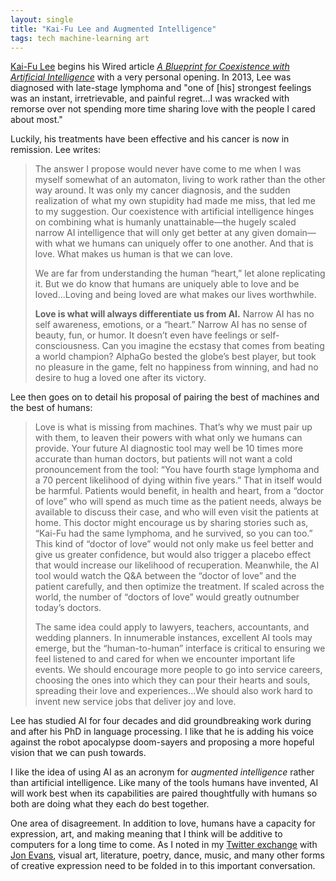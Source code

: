 ```yaml
---
layout: single
title: "Kai-Fu Lee and Augmented Intelligence"
tags: tech machine-learning art
---
```

[Kai-Fu Lee](https://en.wikipedia.org/wiki/Kai-Fu_Lee) begins his Wired article [*A Blueprint for Coexistence with Artificial Intelligence*](https://www.wired.com/story/a-blueprint-for-coexistence-with-artificial-intelligence/) with a very personal opening. In 2013, Lee was diagnosed with late-stage lymphoma and "one of [his] strongest feelings was an instant, irretrievable, and painful regret...I was wracked with remorse over not spending more time sharing love with the people I cared about most."

Luckily, his treatments have been effective and his cancer is now in remission. Lee writes:

> The answer I propose would never have come to me when I was myself somewhat of an automaton, living to work rather than the other way around. It was only my cancer diagnosis, and the sudden realization of what my own stupidity had made me miss, that led me to my suggestion. Our coexistence with artificial intelligence hinges on combining what is humanly unattainable—the hugely scaled narrow AI intelligence that will only get better at any given domain—with what we humans can uniquely offer to one another. And that is love. What makes us human is that we can love.
>
>We are far from understanding the human “heart,” let alone replicating it. But we do know that humans are uniquely able to love and be loved...Loving and being loved are what makes our lives worthwhile.
>
> **Love is what will always differentiate us from AI.** Narrow AI has no self awareness, emotions, or a “heart.” Narrow AI has no sense of beauty, fun, or humor. It doesn’t even have feelings or self-consciousness. Can you imagine the ecstasy that comes from beating a world champion? AlphaGo bested the globe’s best player, but took no pleasure in the game, felt no happiness from winning, and had no desire to hug a loved one after its victory.

Lee then goes on to detail his proposal of pairing the best of machines and the best of humans:

>Love is what is missing from machines. That’s why we must pair up with them, to leaven their powers with what only we humans can provide. Your future AI diagnostic tool may well be 10 times more accurate than human doctors, but patients will not want a cold pronouncement from the tool: “You have fourth stage lymphoma and a 70 percent likelihood of dying within five years.” That in itself would be harmful. Patients would benefit, in health and heart, from a “doctor of love” who will spend as much time as the patient needs, always be available to discuss their case, and who will even visit the patients at home. This doctor might encourage us by sharing stories such as, “Kai-Fu had the same lymphoma, and he survived, so you can too.” This kind of “doctor of love” would not only make us feel better and give us greater confidence, but would also trigger a placebo effect that would increase our likelihood of recuperation. Meanwhile, the AI tool would watch the Q&A between the “doctor of love” and the patient carefully, and then optimize the treatment. If scaled across the world, the number of “doctors of love” would greatly outnumber today’s doctors.
>
> The same idea could apply to lawyers, teachers, accountants, and wedding planners. In innumerable instances, excellent AI tools may emerge, but the “human-to-human” interface is critical to ensuring we feel listened to and cared for when we encounter important life events. We should encourage more people to go into service careers, choosing the ones into which they can pour their hearts and souls, spreading their love and experiences...We should also work hard to invent new service jobs that deliver joy and love.

Lee has studied AI for four decades and did groundbreaking work during and after his PhD in language processing. I like that he is adding his voice against the robot apocalypse doom-sayers and proposing a more hopeful vision that we can push towards.

I like the idea of using AI as an acronym for *augmented intelligence* rather than artificial intelligence. Like many of the tools humans have invented, AI will work best when its capabilities are paired thoughtfully with humans so both are doing what they each do best together. 

One area of disagreement. In addition to love, humans have a capacity for expression, art, and making meaning that I think will be additive to computers for a long time to come. As I noted in my [Twitter exchange](https://twitter.com/jeffhwang/status/885217070375251968) with  [Jon Evans](https://twitter.com/rezendi/status/885177558332981248), visual art, literature, poetry, dance, music, and many other forms of creative expression need to be folded in to this important conversation.